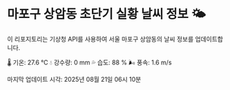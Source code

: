 
# 마포구 상암동 초단기 실황 날씨 정보 🌤️

이 리포지토리는 기상청 API를 사용하여 서울 마포구 상암동의 날씨 정보를 업데이트합니다. 

🌡️ 기온: 27.6 ℃
💧 강수량: 0 mm
💦 습도: 88 %
🌬️ 풍속: 1.6 m/s

마지막 업데이트 시각: 2025년 08월 21일 06시 10분    
